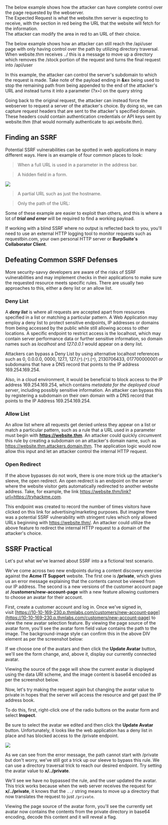 

The below example shows how the attacker can have complete control over the page requested by the webserver.  
The Expected Request is what the website.thm server is expecting to receive, with the section in red being the URL that the website will fetch for the information.  
The attacker can modify the area in red to an URL of their choice.

The below example shows how an attacker can still reach the /api/user page with only having control over the path by utilizing directory traversal. When website.thm receives ../ this is a message to move up a directory which removes the /stock portion of the request and turns the final request into /api/user

In this example, the attacker can control the server's subdomain to which the request is made. Take note of the payload ending in **&x=** being used to stop the remaining path from being appended to the end of the attacker's URL and instead turns it into a parameter (?x=) on the query string

Going back to the original request, the attacker can instead force the webserver to request a server of the attacker's choice. By doing so, we can capture request headers that are sent to the attacker's specified domain. These headers could contain authentication credentials or API keys sent by website.thm (that would normally authenticate to api.website.thm).
## Finding an SSRF

Potential SSRF vulnerabilities can be spotted in web applications in many different ways. Here is an example of four common places to look:

> When a full URL is used in a parameter in the address bar.

> A hidden field in a form.

![](https://tryhackme-images.s3.amazonaws.com/user-uploads/5efe36fb68daf465530ca761/room-content/f3c387849e91a4f15a7b59ff7324be75.png)

> A partial URL such as just the hostname.

> Only the path of the URL:

Some of these example are easier to exploit than others, and this is where a lot of ***trial and error*** will be required to find a working payload. 

If working with a blind SSRF where no output is reflected back to you, you'll need to use an external HTTP logging tool to monitor requests such as requestbin.com, your own personal HTTP server or **BurpSuite's Collaborator Client**.

## Defeating Common SSRF Defenses

More security-savvy developers are aware of the risks of SSRF vulnerabilities and may implement checks in their applications to make sure the requested resource meets specific rules. There are usually two approaches to this, either a deny list or an allow list. 
### Deny List

A ***deny list*** is where all requests are accepted apart from resources specified in a list or matching a particular pattern. A Web Application may employ a deny list to protect sensitive endpoints, IP addresses or domains from being accessed by the public while still allowing access to other locations. A specific endpoint to restrict access is the localhost, which may contain server performance data or further sensitive information, so domain names such as *localhost* and *127.0.0.1* would appear on a deny list.

Attackers can bypass a Deny List by using alternative localhost references such as 0, 0.0.0.0, 0000, 127.1, 127.(`*`).(`*`).(`*`), 2130706433, 017700000001 or subdomains that have a DNS record that points to the IP address 169.254.169.254.

Also, in a cloud environment, it would be beneficial to block access to the IP address 169.254.169.254, which contains *metadata for the deployed cloud server*, including possibly sensitive information. An attacker can bypass this by registering a subdomain on their own domain with a DNS record that points to the IP Address 169.254.169.254.
### Allow List

An allow list where all requests get denied unless they appear on a list or match a particular pattern, such as a rule that a URL used in a parameter must begin with **https://website.thm**. An attacker could quickly circumvent this rule by creating a subdomain on an attacker's domain name, such as https://website.thm.attackers.domain.thm. The application logic would now allow this input and let an attacker control the internal HTTP request. 
### Open Redirect

If the above bypasses do not work, there is one more trick up the attacker's sleeve, the open redirect. An open redirect is an endpoint on the server where the website visitor gets automatically redirected to another website address. Take, for example, the link https://website.thm/link?url=https://tryhackme.com. 

This endpoint was created to record the number of times visitors have clicked on this link for advertising/marketing purposes. But imagine there was a potential SSRF vulnerability with stringent rules which only allowed URLs beginning with https://website.thm/. An attacker could utilize the above feature to redirect the internal HTTP request to a domain of the attacker's choice.
## SSRF Practical

Let's put what we've learned about SSRF into a a fictional test scenario.

We've come across two new endpoints during a content discovery exercise against the **Acme IT Support** website. The first one is **/private**, which gives us an error message explaining that the contents cannot be viewed from our IP address. The second is a new versions of the customer account page at **/customers/new-account-page** with a new feature allowing customers to choose an avatar for their account.

First, create a customer account and log in. Once we've signed in, visit [https://10-10-169-230.p.thmlabs.com/customers/new-account-page](https://10-10-169-230.p.thmlabs.com/customers/new-account-page) to view the new avatar selection feature. By viewing the page source of the avatar form, you'll see the avatar form field value contains the path to the image. The background-image style can confirm this in the above DIV element as per the screenshot below:

If we choose one of the avatars and then click the **Update Avatar** button, we'll see the form change, and, above it, display our currently connected avatar.

Viewing the source of the page will show the current avatar is displayed using the data URI scheme, and the image content is base64 encoded as per the screenshot below.

Now, let's try making the request again but changing the avatar value to private in hopes that the server will access the resource and get past the IP address book. 

To do this, first, right-click one of the radio buttons on the avatar form and select **Inspect**.

Be sure to select the avatar we edited and then click the **Update Avatar** button. Unfortunately, it looks like the web application has a deny list in place and has blocked access to the /private endpoint.

![](https://tryhackme-images.s3.amazonaws.com/user-uploads/5efe36fb68daf465530ca761/room-content/a59460cc19eaf5776ee8a882e25b2d64.png)

As we can see from the error message, the path cannot start with /private but don't worry, we've still got a trick up our sleeve to bypass this rule. We can use a directory traversal trick to reach our desired endpoint. Try setting the avatar value to **x/../private**.

We'll see we have no bypassed the rule, and the user updated the avatar. This trick works because when the web server receives the request for **x/../private**, it knows that the `../` string means to move up a directory that now translates the request to just `/private`. 

Viewing the page source of the avatar form, you'll see the currently set avatar now contains the contents from the private directory in base64 encoding, decode this content and it will reveal a flag.

